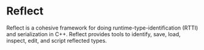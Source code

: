 Reflect
=======
Reflect is a cohesive framework for doing
runtime-type-identification (RTTI) and serialization in
C++.  Reflect provides tools to identify, save, load,
inspect, edit, and script reflected types.